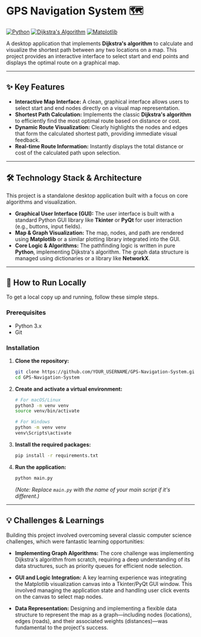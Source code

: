 # GPS Navigation System 🗺️

[![Python](https://img.shields.io/badge/Python-3.x-3776AB?style=for-the-badge&logo=python)](https://www.python.org/)
[![Dijkstra's Algorithm](https://img.shields.io/badge/Algorithm-Dijkstra's-orange?style=for-the-badge&logo=D)](https://en.wikipedia.org/wiki/Dijkstra%27s_algorithm)
[![Matplotlib](https://img.shields.io/badge/Visualization-Matplotlib-11557C?style=for-the-badge&logo=matplotlib)](https://matplotlib.org/)

A desktop application that implements **Dijkstra's algorithm** to calculate and visualize the shortest path between any two locations on a map. This project provides an interactive interface to select start and end points and displays the optimal route on a graphical map.

---

## ✨ Key Features

-   **Interactive Map Interface:** A clean, graphical interface allows users to select start and end nodes directly on a visual map representation.
-   **Shortest Path Calculation:** Implements the classic **Dijkstra's algorithm** to efficiently find the most optimal route based on distance or cost.
-   **Dynamic Route Visualization:** Clearly highlights the nodes and edges that form the calculated shortest path, providing immediate visual feedback.
-   **Real-time Route Information:** Instantly displays the total distance or cost of the calculated path upon selection.

---

## 🛠️ Technology Stack & Architecture

This project is a standalone desktop application built with a focus on core algorithms and visualization.

-   **Graphical User Interface (GUI):** The user interface is built with a standard Python GUI library like **Tkinter** or **PyQt** for user interaction (e.g., buttons, input fields).
-   **Map & Graph Visualization:** The map, nodes, and path are rendered using **Matplotlib** or a similar plotting library integrated into the GUI.
-   **Core Logic & Algorithms:** The pathfinding logic is written in pure **Python**, implementing Dijkstra's algorithm. The graph data structure is managed using dictionaries or a library like **NetworkX**.

---

## 🚀 How to Run Locally

To get a local copy up and running, follow these simple steps.

### Prerequisites

-   Python 3.x
-   Git

### Installation

1.  **Clone the repository:**
    ```sh
    git clone https://github.com/YOUR_USERNAME/GPS-Navigation-System.git
    cd GPS-Navigation-System
    ```

2.  **Create and activate a virtual environment:**
    ```sh
    # For macOS/Linux
    python3 -m venv venv
    source venv/bin/activate
    
    # For Windows
    python -m venv venv
    venv\Scripts\activate
    ```

3.  **Install the required packages:**
    ```sh
    pip install -r requirements.txt
    ```

4.  **Run the application:**
    ```sh
    python main.py 
    ```
    *(Note: Replace `main.py` with the name of your main script if it's different.)*

---

## 💡 Challenges & Learnings

Building this project involved overcoming several classic computer science challenges, which were fantastic learning opportunities:

-   **Implementing Graph Algorithms:** The core challenge was implementing Dijkstra's algorithm from scratch, requiring a deep understanding of its data structures, such as priority queues for efficient node selection.

-   **GUI and Logic Integration:** A key learning experience was integrating the Matplotlib visualization canvas into a Tkinter/PyQt GUI window. This involved managing the application state and handling user click events on the canvas to select map nodes.

-   **Data Representation:** Designing and implementing a flexible data structure to represent the map as a graph—including nodes (locations), edges (roads), and their associated weights (distances)—was fundamental to the project's success.
